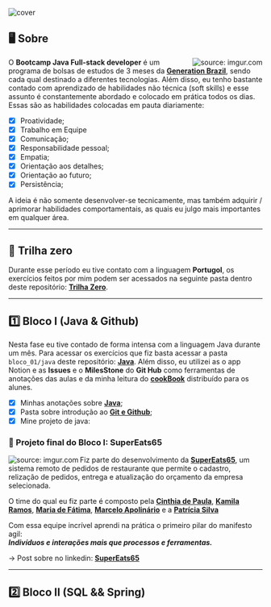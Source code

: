 ![cover](https://github.com/JayCesar/generationBrazil-bootcamp/assets/44206400/6009c8ca-58f6-428f-ba93-529c54c3db98)

## 🖥️ Sobre

<img align="right" src="https://github.com/JayCesar/generationBrazil-bootcamp/assets/44206400/618d4f05-7bbf-4ee0-81b3-3ffb0b368ae6" title="source: imgur.com" />

O **Bootcamp Java Full-stack developer** é um programa de bolsas de estudos de 3 meses da [**Generation Brazil**](https://brazil.generation.org/), sendo cada qual destinado a diferentes tecnologias. Além disso, eu tenho bastante contado com aprendizado de habilidades não técnica (soft skills) e esse assunto é constantemente abordado e colocado em prática todos os dias. Essas são as habilidades colocadas em pauta diariamente:
- [x] Proatividade;
- [x] Trabalho em Equipe
- [x] Comunicação;
- [x] Responsabilidade pessoal;
- [x] Empatia;
- [x] Orientação aos detalhes;
- [x] Orientação ao futuro;
- [x] Persistência;

A ideia é não somente desenvolver-se tecnicamente, mas também adquirir / aprimorar habilidades comportamentais, as quais eu julgo mais importantes em qualquer área.

***

## 🔰 Trilha zero
Durante esse período eu tive contato com a linguagem **Portugol**, os exercícios feitos por mim podem ser acessados na seguinte pasta dentro deste repositório:
[**Trilha Zero**](https://github.com/JayCesar/generationBrazil-bootcamp/tree/main/trilha_zero).

***

## 1️⃣ Bloco I (Java & Github)
Nesta fase eu tive contado de forma intensa com a linguagem Java durante um mês. Para acessar os exercícios que fiz basta acessar a pasta ```bloco_01/java``` deste repositório: 
[**Java**](https://github.com/JayCesar/generationBrazil-bootcamp/tree/main/bloco_01).
Além disso, eu utilizei as o app Notion e as **Issues** e o **MilesStone** do **Git Hub** como ferramentas de anotações das aulas e da minha leitura do [**cookBook**](https://github.com/rafaelq80/cookbook_java) distribuído para os alunes.  
- [x] Minhas anotações sobre [**Java**](https://github.com/JayCesar/generationBrazil-bootcamp/milestone/2?closed=1);
- [x] Pasta sobre introdução ao [**Git e Github**](https://github.com/JayCesar/generationBrazil-bootcamp/tree/main/bloco_01/aulagit);
- [x] Mine projeto de java:  

### 🚧 Projeto final do Bloco I: SuperEats65

<img align="left" src="https://github.com/JayCesar/generationBrazil-bootcamp/assets/44206400/76d84e92-842e-4179-8deb-56995ec86636" title="source: imgur.com" />

Fiz parte do desenvolvimento da [**SuperEats65**](https://github.com/JayCesar/SuperEats65/tree/main), um sistema remoto de pedidos de restaurante que permite o cadastro, relização de pedidos, entrega e atualização do orçamento da empresa selecionada.

O time do qual eu fiz parte é composto pela [**Cinthia de Paula**](https://github.com/cinthiadepaula), [**Kamila Ramos**](https://github.com/kmikazze), [**Maria de Fátima**](https://github.com/Maria621), [**Marcelo Apolinário**](https://github.com/whoamiApolo) e a [**Patrícia Silva**](https://github.com/ppfsil)

Com essa equipe incrível aprendi na prática o primeiro pilar do manifesto agil:  
**_Indivíduos e interações mais que processos e ferramentas._**

→ Post sobre no linkedin: [**SuperEats65**](https://www.linkedin.com/posts/jc-batista_supereats65-activity-7077651739461525505-nSwE?utm_source=share&utm_medium=member_desktop)

***

## 2️⃣ Bloco II (SQL && Spring)


